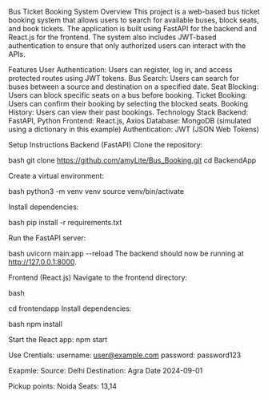 Bus Ticket Booking System
Overview
This project is a web-based bus ticket booking system that allows users to search for available buses, block seats, and book tickets. The application is built using FastAPI for the backend and React.js for the frontend. The system also includes JWT-based authentication to ensure that only authorized users can interact with the APIs.

Features
User Authentication: Users can register, log in, and access protected routes using JWT tokens.
Bus Search: Users can search for buses between a source and destination on a specified date.
Seat Blocking: Users can block specific seats on a bus before booking.
Ticket Booking: Users can confirm their booking by selecting the blocked seats.
Booking History: Users can view their past bookings.
Technology Stack
Backend: FastAPI, Python
Frontend: React.js, Axios
Database: MongoDB (simulated using a dictionary in this example)
Authentication: JWT (JSON Web Tokens)

Setup Instructions
Backend (FastAPI)
Clone the repository:

bash
git clone https://github.com/amyLite/Bus_Booking.git
cd BackendApp


Create a virtual environment:

bash
python3 -m venv venv
source venv/bin/activate


Install dependencies:

bash
pip install -r requirements.txt


Run the FastAPI server:

bash
uvicorn main:app --reload
The backend should now be running at http://127.0.0.1:8000.




Frontend (React.js)
Navigate to the frontend directory:

bash

cd frontendapp
Install dependencies:

bash
npm install

Start the React app:
npm start

Use Crentials:
username: user@example.com
password: password123

Exapmle:
Source: Delhi
Destination: Agra
Date 2024-09-01

Pickup points: Noida
Seats: 13,14

